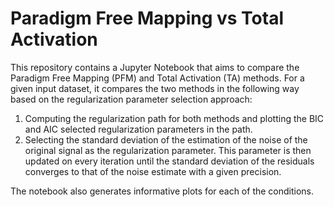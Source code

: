 # Paradigm Free Mapping vs Total Activation

This repository contains a Jupyter Notebook that aims to compare the Paradigm Free Mapping (PFM) and Total Activation (TA) methods. For a given input dataset, it compares the two methods in the following way based on the regularization parameter selection approach:

1. Computing the regularization path for both methods and plotting the BIC and AIC selected regularization parameters in the path.
2. Selecting the standard deviation of the estimation of the noise of the original signal as the regularization parameter. This parameter is then updated on every iteration until the standard deviation of the residuals converges to that of the noise estimate with a given precision.

The notebook also generates informative plots for each of the conditions.
